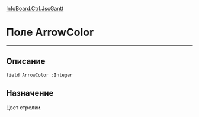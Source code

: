 ﻿---
Link: InfoBoard.Ctrl.JscGantt.@ArrowColor
---

<!---  Навигация
[Имя проекта](#) :
-->
[InfoBoard.Ctrl.JscGantt](Default)

# Поле ArrowColor
---

## Описание

    field ArrowColor :Integer

<!--
## Аргументы{#Args}

### Аргумент1

Описание аргумента 1
-->

## Назначение

Цвет стрелки.

<!--
## Пример

    ArrowColor...
-->

